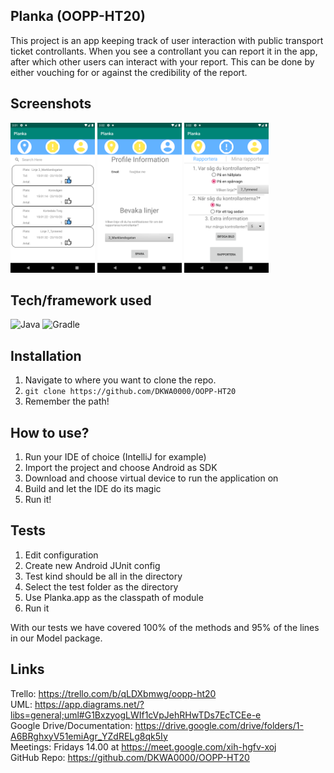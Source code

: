 ## Planka (OOPP-HT20)
This project is an app keeping track of user interaction with public transport ticket controllants. When you see a controllant you can report it in the app, 
after which other users can interact with your report. This can be done by either vouching for or against the credibility of the report.

## Screenshots
<img src="./Dokumentation/Screenshots/screenshotlocation.png" alt="Location" title="Location" width="135" height="240" />
<img src="./Dokumentation/Screenshots/screenshotprofile.png" alt="Profile" title="Profile" width="135" height="240" />
<img src="./Dokumentation/Screenshots/screenshotreport.png" alt="Report" title="Report" width="135" height="240" />

## Tech/framework used
<img src="https://i.pinimg.com/originals/f1/ea/a7/f1eaa7278f64e27128e062a3de918265.png" alt="Java"
	title="Java" width="100" height="100" />
  <img src="https://dwglogo.com/wp-content/uploads/2017/12/Gradle_logo_02.png" alt="Gradle"
	title="Gradle" width="150" height="100" />

## Installation
1. Navigate to where you want to clone the repo.
2. `git clone https://github.com/DKWA0000/OOPP-HT20 `
3. Remember the path!

## How to use?
1. Run your IDE of choice (IntelliJ for example)
2. Import the project and choose Android as SDK
3. Download and choose virtual device to run the application on
4. Build and let the IDE do its magic
5. Run it!

## Tests
1. Edit configuration
2. Create new Android JUnit config
3. Test kind should be all in the directory
3. Select the test folder as the directory
4. Use Planka.app as the classpath of module
5. Run it

With our tests we have covered 100% of the methods and 95% of the lines in our Model package.

## Links
Trello: https://trello.com/b/qLDXbmwg/oopp-ht20<br />
UML: https://app.diagrams.net/?libs=general;uml#G1BxzyogLWIf1cVpJehRHwTDs7EcTCEe-e<br />
Google Drive/Documentation: https://drive.google.com/drive/folders/1-A6BRghxyV51emiAgr_YZdRELg8qk5Iy<br />
Meetings: Fridays 14.00 at https://meet.google.com/xih-hgfv-xoj <br />
GitHub Repo: https://github.com/DKWA0000/OOPP-HT20
